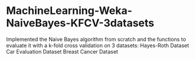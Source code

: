# MachineLearning-Weka-NaiveBayes-KFCV-3datasets
Implemented  the  Naive  Bayes  algorithm  from  scratch  and  the  functions  to  evaluate  it  with  a  k-fold  cross  validation on 3 datasets: Hayes-Roth Dataset  Car Evaluation Dataset Breast Cancer Dataset 
